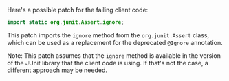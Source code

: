 Here's a possible patch for the failing client code:

```java
import static org.junit.Assert.ignore;
```

This patch imports the `ignore` method from the `org.junit.Assert` class, which can be used as a replacement for the deprecated `@Ignore` annotation.

Note: This patch assumes that the `ignore` method is available in the version of the JUnit library that the client code is using. If that's not the case, a different approach may be needed.